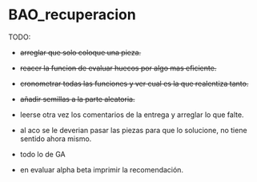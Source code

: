 # BAO_recuperacion

TODO:
* ~~arreglar que solo coloque una pieza.~~

* ~~reacer la funcion de evaluar huecos por algo mas eficiente.~~

* ~~cronometrar todas las funciones y ver cual es la que realentiza tanto.~~

* ~~añadir semillas a la parte aleatoria.~~

* leerse otra vez los comentarios de la entrega y    arreglar lo que falte.

* al aco se le deverian pasar las piezas para que lo solucione, no tiene sentido ahora mismo.

* todo lo de GA

* en evaluar alpha beta imprimir la recomendación.